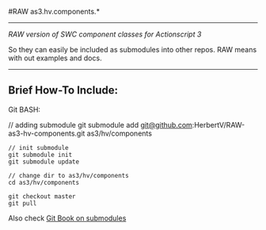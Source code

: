 #RAW as3.hv.components.*

-----------------------------------

*RAW version of SWC component classes for  Actionscript 3*

So they can easily be included as submodules into other repos.
RAW means with out examples and docs.

-----------------------------------


## Brief How-To Include:


Git BASH:

  // adding submodule
	git submodule add git@github.com:HerbertV/RAW-as3-hv-components.git as3/hv/components

	// init submodule
	git submodule init
	git submodule update

	// change dir to as3/hv/components
	cd as3/hv/components
	
	git checkout master
	git pull


Also check [Git Book on submodules](http://book.git-scm.com/5_submodules.html)